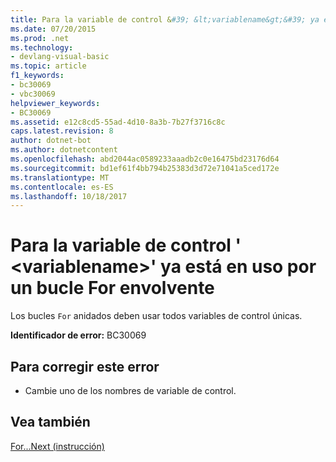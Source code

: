 ```yaml
---
title: Para la variable de control &#39; &lt;variablename&gt;&#39; ya está en uso por un bucle For envolvente
ms.date: 07/20/2015
ms.prod: .net
ms.technology:
- devlang-visual-basic
ms.topic: article
f1_keywords:
- bc30069
- vbc30069
helpviewer_keywords:
- BC30069
ms.assetid: e12c8cd5-55ad-4d10-8a3b-7b27f3716c8c
caps.latest.revision: 8
author: dotnet-bot
ms.author: dotnetcontent
ms.openlocfilehash: abd2044ac0589233aaadb2c0e16475bd23176d64
ms.sourcegitcommit: bd1ef61f4bb794b25383d3d72e71041a5ced172e
ms.translationtype: MT
ms.contentlocale: es-ES
ms.lasthandoff: 10/18/2017
---
```

# <a name="for-loop-control-variable-39ltvariablenamegt39-already-in-use-by-an-enclosing-for-loop"></a>Para la variable de control &#39; &lt;variablename&gt;&#39; ya está en uso por un bucle For envolvente
Los bucles `For` anidados deben usar todos variables de control únicas.  
  
 **Identificador de error:** BC30069  
  
## <a name="to-correct-this-error"></a>Para corregir este error  
  
-   Cambie uno de los nombres de variable de control.  
  
## <a name="see-also"></a>Vea también  
 [For...Next (instrucción)](../../visual-basic/language-reference/statements/for-next-statement.md)
